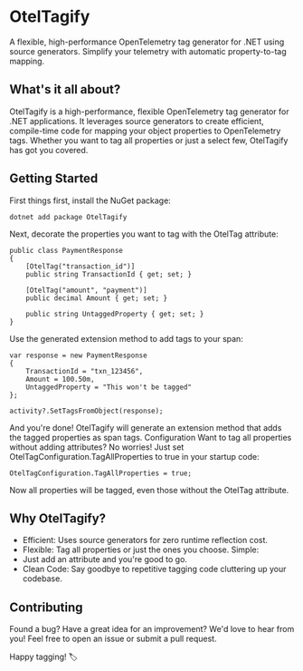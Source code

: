 # OtelTagify
A flexible, high-performance OpenTelemetry tag generator for .NET using source generators. Simplify your telemetry with automatic property-to-tag mapping.

## What's it all about?

OtelTagify is a high-performance, flexible OpenTelemetry tag generator for .NET applications. It leverages source generators to create efficient, compile-time code for mapping your object properties to OpenTelemetry tags. Whether you want to tag all properties or just a select few, OtelTagify has got you covered.

## Getting Started

First things first, install the NuGet package:
```
dotnet add package OtelTagify
```

Next, decorate the properties you want to tag with the OtelTag attribute:
```
public class PaymentResponse
{
    [OtelTag("transaction_id")]
    public string TransactionId { get; set; }

    [OtelTag("amount", "payment")]
    public decimal Amount { get; set; }

    public string UntaggedProperty { get; set; }
}
```

Use the generated extension method to add tags to your span:
```
var response = new PaymentResponse
{
    TransactionId = "txn_123456",
    Amount = 100.50m,
    UntaggedProperty = "This won't be tagged"
};

activity?.SetTagsFromObject(response);
```

And you're done! OtelTagify will generate an extension method that adds the tagged properties as span tags.
Configuration
Want to tag all properties without adding attributes? No worries! Just set OtelTagConfiguration.TagAllProperties to true in your startup code:
```
OtelTagConfiguration.TagAllProperties = true;
```
Now all properties will be tagged, even those without the OtelTag attribute.

## Why OtelTagify?

 - Efficient: Uses source generators for zero runtime reflection cost.
 - Flexible: Tag all properties or just the ones you choose. Simple:
 - Just add an attribute and you're good to go. 
 - Clean Code: Say goodbye to repetitive tagging code cluttering up your codebase.

## Contributing

Found a bug? Have a great idea for an improvement? We'd love to hear from you! Feel free to open an issue or submit a pull request.

Happy tagging! 🏷️
